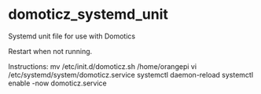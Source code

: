 # domoticz_systemd_unit
Systemd unit file for use with Domotics

Restart when not running.

Instructions:
mv /etc/init.d/domoticz.sh /home/orangepi
vi /etc/systemd/system/domoticz.service
systemctl daemon-reload
systemctl enable -now domoticz.service
